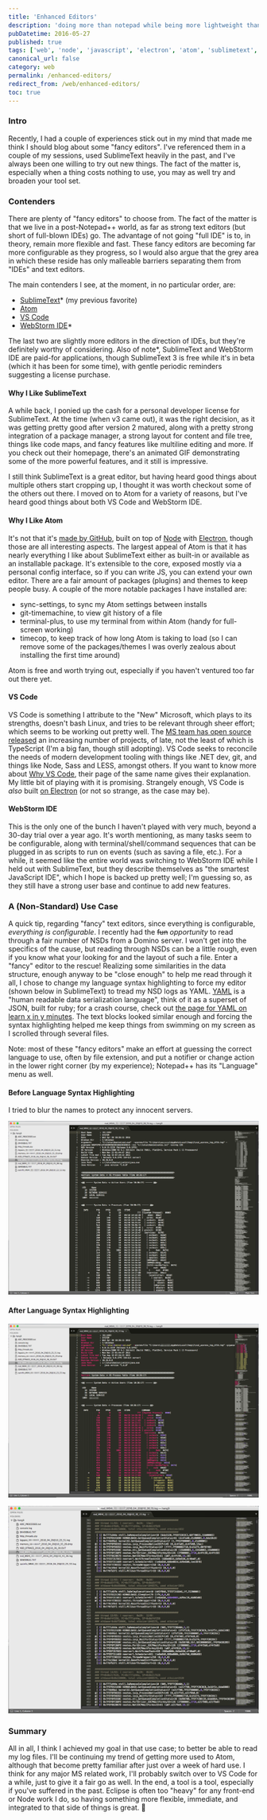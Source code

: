 ```yaml
---
title: 'Enhanced Editors'
description: 'doing more than notepad while being more lightweight than a full IDE'
pubDatetime: 2016-05-27
published: true
tags: ['web', 'node', 'javascript', 'electron', 'atom', 'sublimetext', 'vs code', 'webstorm ide']
canonical_url: false
category: web
permalink: /enhanced-editors/
redirect_from: /web/enhanced-editors/
toc: true
---
```


### Intro

Recently, I had a couple of experiences stick out in my mind that made me think I should blog about some "fancy editors". I've referenced them in a couple of my sessions, used SublimeText heavily in the past, and I've always been one willing to try out new things. The fact of the matter is, especially when a thing costs nothing to use, you may as well try and broaden your tool set.

### Contenders

There are plenty of "fancy editors" to choose from. The fact of the matter is that we live in a post-Notepad++ world, as far as strong text editors (but short of full-blown IDEs) go. The advantage of not going "full IDE" is to, in theory, remain more flexible and fast. These fancy editors are becoming far more configurable as they progress, so I would also argue that the grey area in which these reside has only malleable barriers separating them from "IDEs" and text editors.

The main contenders I see, at the moment, in no particular order, are:

- [SublimeText](https://www.sublimetext.com/)* (my previous favorite)
- [Atom](https://atom.io/)
- [VS Code](https://code.visualstudio.com/)
- [WebStorm IDE](https://www.jetbrains.com/webstorm/)*

The last two are slightly more editors in the direction of IDEs, but they're definitely worthy of considering. Also of note*, SublimeText and WebStorm IDE are paid-for applications, though SublimeText 3 is free while it's in beta (which it has been for some time), with gentle periodic reminders suggesting a license purchase.

#### Why I Like SublimeText

A while back, I ponied up the cash for a personal developer license for SublimeText. At the time (when v3 came out), it was the right decision, as it was getting pretty good after version 2 matured, along with a pretty strong integration of a package manager, a strong layout for content and file tree, things like code maps, and fancy features like multiline editing and more. If you check out their homepage, there's an animated GIF demonstrating some of the more powerful features, and it still is impressive.

I still think SublimeText is a great editor, but having heard good things about multiple others start cropping up, I thought it was worth checkout some of the others out there. I moved on to Atom for a variety of reasons, but I've heard good things about both VS Code and WebStorm IDE.

#### Why I Like Atom

It's not that it's [made by GitHub](https://github.com/atom/atom), built on top of [Node](https://nodejs.org/) with [Electron](https://electron.atom.io/), though those are all interesting aspects. The largest appeal of Atom is that it has nearly everything I like about SublimeText either as built-in or available as an installable package. It's extensible to the core, exposed mostly via a personal config interface, so if you can write JS, you can extend your own editor. There are a fair amount of packages (plugins) and themes to keep people busy. A couple of the more notable packages I have installed are:

- sync-settings, to sync my Atom settings between installs
- git-timemachine, to view git history of a file
- terminal-plus, to use my terminal from within Atom (handy for full-screen working)
- timecop, to keep track of how long Atom is taking to load (so I can remove some of the packages/themes I was overly zealous about installing the first time around)

Atom is free and worth trying out, especially if you haven't ventured too far out there yet.

#### VS Code

VS Code is something I attribute to the "New" Microsoft, which plays to its strengths, doesn't bash Linux, and tries to be relevant through sheer effort; which seems to be working out pretty well. The [MS team has open source released](https://github.com/microsoft) an increasing number of projects, of late, not the least of which is TypeScript (I'm a big fan, though still adopting). VS Code seeks to reconcile the needs of modern development tooling with things like .NET dev, git, and things like Node, Sass and LESS, amongst others. If you want to know more about [Why VS Code](https://code.visualstudio.com/Docs/editor/whyvscode), their page of the same name gives their explanation. My little bit of playing with it is promising. Strangely enough, VS Code is _also_ built [on Electron](https://electron.atom.io/) (or not so strange, as the case may be).

#### WebStorm IDE

This is the only one of the bunch I haven't played with very much, beyond a 30-day trial over a year ago. It's worth mentioning, as many tasks seem to be configurable, along with terminal/shell/command sequences that can be plugged in as scripts to run on events (such as saving a file, etc.). For a while, it seemed like the entire world was switching to WebStorm IDE while I held out with SublimeText, but they describe themselves as "the smartest JavaScript IDE", which I hope is backed up pretty well; I'm guessing so, as they still have a strong user base and continue to add new features.

### A (Non-Standard) Use Case

A quick tip, regarding "fancy" text editors, since everything is configurable, _everything is configurable_. I recently had the ~~fun~~ _opportunity_ to read through a fair number of NSDs from a Domino server. I won't get into the specifics of the cause, but reading through NSDs can be a little rough, even if you know what your looking for and the layout of such a file. Enter a "fancy" editor to the rescue! Realizing some similarities in the data structure, enough anyway to be "close enough" to help me read through it all, I chose to change my language syntax highlighting to force my editor (shown below in SublimeText) to tread my NSD logs as YAML. [YAML](https://yaml.org/) is a "human readable data serialization language", think of it as a superset of JSON, built for ruby; for a crash course, check out [the page for YAML on learn x in y minutes](https://learnxinyminutes.com/docs/yaml/). The text blocks looked similar enough and forcing the syntax highlighting helped me keep things from swimming on my screen as I scrolled through several files.

Note: most of these "fancy editors" make an effort at guessing the correct language to use, often by file extension, and put a notifier or change action in the lower right corner (by my experience); Notepad++ has its "Language" menu as well.

#### Before Language Syntax Highlighting

I tried to blur the names to protect any innocent servers.

![oh look, a giant block of text](./images/nsd_beforeHighlighting.png)

#### After Language Syntax Highlighting

![oh look, a slightly more readable giant block of text](./images/nsd_afterHighlighting1.png)

![slightly more readable giant block of text](./images/nsd_afterHighlighting2.png)

### Summary

All in all, I think I achieved my goal in that use case; to better be able to read my log files. I'll be continuing my trend of getting more used to Atom, although that become pretty familiar after just over a week of hard use. I think for any major MS related work, I'll probably switch over to VS Code for a while, just to give it a fair go as well. In the end, a tool is a tool, especially if you've suffered in the past. Eclipse is often too "heavy" for any front-end or Node work I do, so having something more flexible, immediate, and integrated to that side of things is great. 🍻
